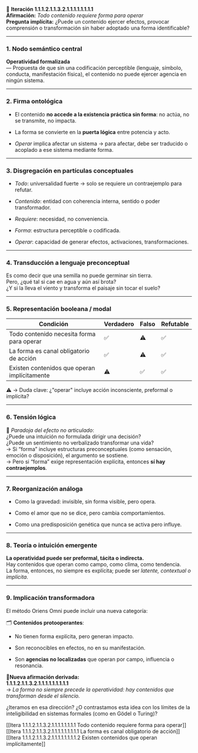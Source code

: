 🔁 **Iteración 1.1.1.2.1.1.3.2.1.1.1.1.1.1.1.1**  
**Afirmación:** _Todo contenido requiere forma para operar_  
**Pregunta implícita:** ¿Puede un contenido ejercer efectos, provocar comprensión o transformación sin haber adoptado una forma identificable?

---

### 1. **Nodo semántico central**

**Operatividad formalizada**  
— Propuesta de que sin una codificación perceptible (lenguaje, símbolo, conducta, manifestación física), el contenido no puede ejercer agencia en ningún sistema.

---

### 2. **Firma ontológica**

- El contenido **no accede a la existencia práctica sin forma**: no actúa, no se transmite, no impacta.
    
- La forma se convierte en la **puerta lógica** entre potencia y acto.
    
- _Operar_ implica afectar un sistema → para afectar, debe ser traducido o acoplado a ese sistema mediante forma.
    

---

### 3. **Disgregación en partículas conceptuales**

- _Todo_: universalidad fuerte → solo se requiere un contraejemplo para refutar.
    
- _Contenido_: entidad con coherencia interna, sentido o poder transformador.
    
- _Requiere_: necesidad, no conveniencia.
    
- _Forma_: estructura perceptible o codificada.
    
- _Operar_: capacidad de generar efectos, activaciones, transformaciones.
    

---

### 4. **Transducción a lenguaje preconceptual**

Es como decir que una semilla no puede germinar sin tierra.  
Pero, ¿qué tal si cae en agua y aún así brota?  
¿Y si la lleva el viento y transforma el paisaje sin tocar el suelo?

---

### 5. **Representación booleana / modal**

| Condición                                    | Verdadero | Falso | Refutable |
| -------------------------------------------- | --------- | ----- | --------- |
| Todo contenido necesita forma para operar    | ✅         | ⚠️    | ✅         |
| La forma es canal obligatorio de acción      | ✅         | ⚠️    | ✅         |
| Existen contenidos que operan implícitamente | ⚠️        | ✅     | ✅         |

⚠️ → Duda clave: ¿"operar" incluye acción inconsciente, preformal o implícita?

---

### 6. **Tensión lógica**

🧠 _Paradoja del efecto no articulado_:  
¿Puede una intuición no formulada dirigir una decisión?  
¿Puede un sentimiento no verbalizado transformar una vida?  
→ Si “forma” incluye estructuras preconceptuales (como sensación, emoción o disposición), el argumento se sostiene.  
→ Pero si “forma” exige representación explícita, entonces **sí hay contraejemplos**.

---

### 7. **Reorganización análoga**

- Como la gravedad: invisible, sin forma visible, pero opera.
    
- Como el amor que no se dice, pero cambia comportamientos.
    
- Como una predisposición genética que nunca se activa pero influye.
    

---

### 8. **Teoría o intuición emergente**

**La operatividad puede ser preformal, tácita o indirecta.**  
Hay contenidos que operan como campo, como clima, como tendencia.  
La forma, entonces, no siempre es explícita; puede ser _latente, contextual o implícita_.

---

### 9. **Implicación transformadora**

El método Oriens Omni puede incluir una nueva categoría:

🗂 **Contenidos protooperantes**:

- No tienen forma explícita, pero generan impacto.
    
- Son reconocibles en efectos, no en su manifestación.
    
- Son **agencias no localizadas** que operan por campo, influencia o resonancia.
    

📍**Nueva afirmación derivada:**  
**1.1.1.2.1.1.3.2.1.1.1.1.1.1.1.1.1**  
→ _La forma no siempre precede la operatividad: hay contenidos que transforman desde el silencio._

¿Iteramos en esa dirección? ¿O contrastamos esta idea con los límites de la inteligibilidad en sistemas formales (como en Gödel o Turing)?

[[Itera 1.1.1.2.1.1.3.2.1.1.1.1.1.1.1.1 Todo contenido requiere forma para operar]]
[[Itera 1.1.1.2.1.1.3.2.1.1.1.1.1.1.1.1.1 La forma es canal obligatorio de acción]]
[[Itera 1.1.1.2.1.1.3.2.1.1.1.1.1.1.1.1.2 Existen contenidos que operan implícitamente]]